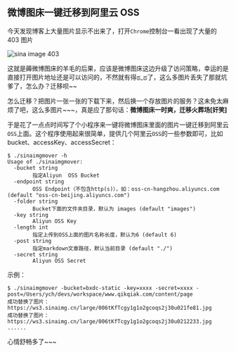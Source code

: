 ## 微博图床一键迁移到阿里云 OSS

今天发现博客上大量图片显示不出来了，打开`Chrome`控制台一看出现了大量的 403 图片

![sina image 403](https://bxdc-static.oss-cn-beijing.aliyuncs.com/images/2mmzz.png)

这就是薅微博图床的羊毛的后果，应该是微博图床这边升级了访问策略，幸运的是直接打开图片地址还是可以访问的，不然就有得ಥ_ಥ了，这么多图片丢失了那就坑爹了，怎么办？迁移呗~~

怎么迁移？把图片一张一张的下载下来，然后换一个存放图片的服务？这未免太麻烦了吧，这么多图片~~~，真是应了那句话：**微博图床一时爽，迁移火葬场[奸笑]**

于是花了一点点时间写了个小程序来一键将微博图床里面的图片一键迁移到阿里云`OSS`上面。这个程序使用起来很简单，提供几个阿里云`OSS`的一些参数即可，比如 bucket、accessKey、accessSecret：

```shell
$ ./sinaimgmover -h
Usage of ./sinaimgmover:
  -bucket string
        指定Aliyun  OSS Bucket
  -endpoint string
        OSS Endpoint（不包含http(s)），如：oss-cn-hangzhou.aliyuncs.com (default "oss-cn-beijing.aliyuncs.com")
  -folder string
        Bucket下面的文件夹目录，默认为 images (default "images")
  -key string
        Aliyun OSS Key
  -length int
        指定上传到OSS上面的图片名称长度，默认为6 (default 6)
  -post string
        指定markdown文章路径，默认当前目录 (default "./")
  -secret string
        Aliyun OSS Secret
```

示例：
```
$ ./sinaimgmover -bucket=bxdc-static -key=xxxx -secret=xxxx -post=/Users/ych/devs/workspace/www.qikqiak.com/content/page
成功替换了图片：https://ws3.sinaimg.cn/large/006tKfTcgy1g1o2gcoqs2j30u021fe81.jpg
成功替换了图片：https://ws3.sinaimg.cn/large/006tKfTcgy1g1o2gcoqs2j30u0212233.jpg
......
```

心情舒畅多了~~~

